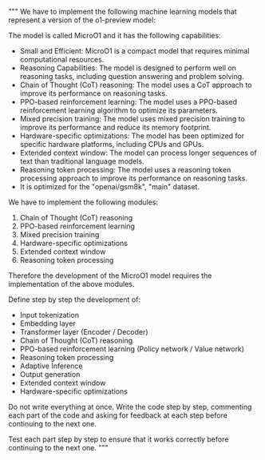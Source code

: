 """
We have to implement the following machine learning models that represent a version of the o1-preview model:

The model is called MicroO1 and it has the following capabilities:

- Small and Efficient: MicroO1 is a compact model that requires minimal computational resources.
- Reasoning Capabilities: The model is designed to perform well on reasoning tasks, including question answering and problem solving.
- Chain of Thought (CoT) reasoning: The model uses a CoT approach to improve its performance on reasoning tasks.
- PPO-based reinforcement learning: The model uses a PPO-based reinforcement learning algorithm to optimize its parameters.
- Mixed precision training: The model uses mixed precision training to improve its performance and reduce its memory footprint.
- Hardware-specific optimizations: The model has been optimized for specific hardware platforms, including CPUs and GPUs.
- Extended context window: The model can process longer sequences of text than traditional language models.
- Reasoning token processing: The model uses a reasoning token processing approach to improve its performance on reasoning tasks.
- It is optimized for the "openai/gsm8k", "main" dataset.

We have to implement the following modules:

1. Chain of Thought (CoT) reasoning
2. PPO-based reinforcement learning
3. Mixed precision training
4. Hardware-specific optimizations
5. Extended context window
6. Reasoning token processing 

Therefore the development of the MicroO1 model requires the implementation of the above modules.

Define step by step the development of:

- Input tokenization
- Embedding layer
- Transformer layer (Encoder / Decoder)
- Chain of Thought (CoT) reasoning
- PPO-based reinforcement learning (Policy network / Value network)
- Reasoning token processing
- Adaptive Inference
- Output generation
- Extended context window
- Hardware-specific optimizations

Do not write everything at once. Write the code step by step, commenting each part of the code and asking for feedback at each step before continuing to the next one.

Test each part step by step to ensure that it works correctly before continuing to the next one.
"""